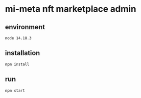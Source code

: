 # mi-meta nft marketplace admin

## environment
`node 14.18.3`

## installation
`npm install`

## run
`npm start`
